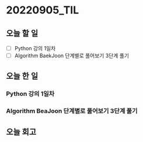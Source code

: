 # 20220905_TIL
## 오늘 할 일
- [ ] Python 강의 1일차
- [ ] Algorithm BaekJoon 단계별로 풀어보기 3단계 풀기

## 오늘 한 일
### Python 강의 1일차

### Algorithm BeaJoon 단계별로 풀어보기 3단계 풀기

## 오늘 회고
